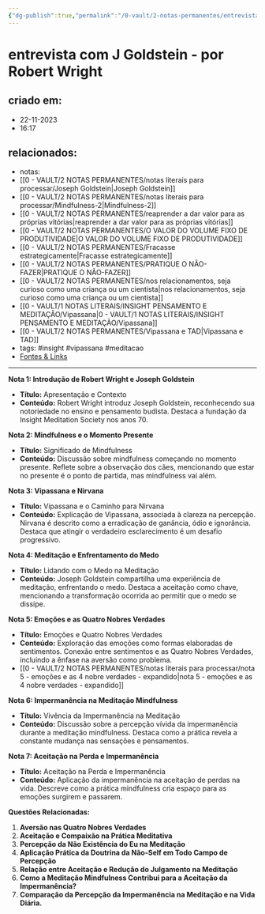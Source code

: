 ```yaml
---
{"dg-publish":true,"permalink":"/0-vault/2-notas-permanentes/entrevista-com-j-goldstein-por-robert-wright/","tags":["permanente","insight","vipassana","meditacao"],"dgHomeLink":true,"dgShowLocalGraph":true,"dgShowFileTree":true,"dgEnableSearch":true,"noteIcon":""}
---
```


# entrevista com J Goldstein - por Robert Wright

## criado em: 
- 22-11-2023
- 16:17
## relacionados:
- notas: 
- [[0 - VAULT/2 NOTAS PERMANENTES/notas literais para processar/Joseph Goldstein\|Joseph Goldstein]]
- [[0 - VAULT/2 NOTAS PERMANENTES/notas literais para processar/Mindfulness-2\|Mindfulness-2]]
- [[0 - VAULT/2 NOTAS PERMANENTES/reaprender a dar valor para as próprias vitórias\|reaprender a dar valor para as próprias vitórias]]
- [[0 - VAULT/2 NOTAS PERMANENTES/O VALOR DO VOLUME FIXO DE PRODUTIVIDADE\|O VALOR DO VOLUME FIXO DE PRODUTIVIDADE]]
- [[0 - VAULT/2 NOTAS PERMANENTES/Fracasse estrategicamente\|Fracasse estrategicamente]]
- [[0 - VAULT/2 NOTAS PERMANENTES/PRATIQUE O NÃO-FAZER\|PRATIQUE O NÃO-FAZER]]
- [[0 - VAULT/2 NOTAS PERMANENTES/nos relacionamentos, seja curioso como uma criança ou um cientista\|nos relacionamentos, seja curioso como uma criança ou um cientista]]
- [[0 - VAULT/1 NOTAS LITERAIS/INSIGHT PENSAMENTO E MEDITAÇÃO/Vipassana\|0 - VAULT/1 NOTAS LITERAIS/INSIGHT PENSAMENTO E MEDITAÇÃO/Vipassana]]
- [[0 - VAULT/2 NOTAS PERMANENTES/Vipassana e TAD\|Vipassana e TAD]]
- tags: #insight #vipassana #meditacao 
- [Fontes & Links](https://www.youtube.com/watch?v=p9GgDJw192I)
---
**Nota 1: Introdução de Robert Wright e Joseph Goldstein**
- **Título:** Apresentação e Contexto
- **Conteúdo:** Robert Wright introduz Joseph Goldstein, reconhecendo sua notoriedade no ensino e pensamento budista. Destaca a fundação da Insight Meditation Society nos anos 70.

**Nota 2: Mindfulness e o Momento Presente**
- **Título:** Significado de Mindfulness
- **Conteúdo:** Discussão sobre mindfulness começando no momento presente. Reflete sobre a observação dos cães, mencionando que estar no presente é o ponto de partida, mas mindfulness vai além.

**Nota 3: Vipassana e Nirvana**
- **Título:** Vipassana e o Caminho para Nirvana
- **Conteúdo:** Explicação de Vipassana, associada à clareza na percepção. Nirvana é descrito como a erradicação de ganância, ódio e ignorância. Destaca que atingir o verdadeiro esclarecimento é um desafio progressivo.

**Nota 4: Meditação e Enfrentamento do Medo**
- **Título:** Lidando com o Medo na Meditação
- **Conteúdo:** Joseph Goldstein compartilha uma experiência de meditação, enfrentando o medo. Destaca a aceitação como chave, mencionando a transformação ocorrida ao permitir que o medo se dissipe.

**Nota 5: Emoções e as Quatro Nobres Verdades**
- **Título:** Emoções e Quatro Nobres Verdades
- **Conteúdo:** Exploração das emoções como formas elaboradas de sentimentos. Conexão entre sentimentos e as Quatro Nobres Verdades, incluindo a ênfase na aversão como problema.
- [[0 - VAULT/2 NOTAS PERMANENTES/notas literais para processar/nota 5 - emoções e as 4 nobre verdades - expandido\|nota 5 - emoções e as 4 nobre verdades - expandido]]

**Nota 6: Impermanência na Meditação Mindfulness**
- **Título:** Vivência da Impermanência na Meditação
- **Conteúdo:** Discussão sobre a percepção vívida da impermanência durante a meditação mindfulness. Destaca como a prática revela a constante mudança nas sensações e pensamentos.

**Nota 7: Aceitação na Perda e Impermanência**
- **Título:** Aceitação na Perda e Impermanência
- **Conteúdo:** Aplicação da impermanência na aceitação de perdas na vida. Descreve como a prática mindfulness cria espaço para as emoções surgirem e passarem.

**Questões Relacionadas:**
1. **Aversão nas Quatro Nobres Verdades**
2. **Aceitação e Compaixão na Prática Meditativa**
3. **Percepção da Não Existência do Eu na Meditação**
4. **Aplicação Prática da Doutrina da Não-Self em Todo Campo de Percepção**
5. **Relação entre Aceitação e Redução do Julgamento na Meditação**
6. **Como a Meditação Mindfulness Contribui para a Aceitação da Impermanência?**
7. **Comparação da Percepção da Impermanência na Meditação e na Vida Diária.**